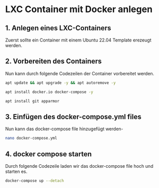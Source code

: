 # LXC Container mit Docker anlegen
## 1. Anlegen eines LXC-Containers
Zuerst sollte ein Container mit einem Ubuntu 22.04 Template erezeugt werden.

## 2. Vorbereiten des Containers
Nun kann durch folgende Codezeilen der Container vorbereitet werden.
```bash
apt update && apt upgrade -y && apt autoremove -y
```
```bash
apt install docker.io docker-compose -y
```
```bash
apt install git apparmor
```
## 3. Einfügen des docker-compose.yml files
Nun kann das docker-compose file hinzugefügt werden-
```bash
nano docker-compose.yml
```
## 4. docker compose starten
Durch folgende Codezeile laden wir das docker-compose file hoch und starten es.
```bash
docker-compose up --detach
```
